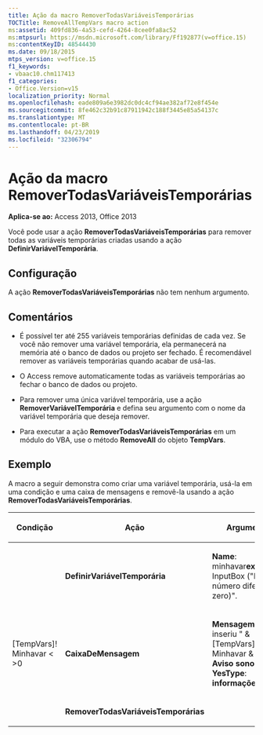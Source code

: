 ```yaml
---
title: Ação da macro RemoverTodasVariáveisTemporárias
TOCTitle: RemoveAllTempVars macro action
ms:assetid: 409fd836-4a53-cefd-4264-8cee0fa8ac52
ms:mtpsurl: https://msdn.microsoft.com/library/Ff192877(v=office.15)
ms:contentKeyID: 48544430
ms.date: 09/18/2015
mtps_version: v=office.15
f1_keywords:
- vbaac10.chm117413
f1_categories:
- Office.Version=v15
localization_priority: Normal
ms.openlocfilehash: eade809a6e3982dc0dc4cf94ae382af72e8f454e
ms.sourcegitcommit: 8fe462c32b91c87911942c188f3445e85a54137c
ms.translationtype: MT
ms.contentlocale: pt-BR
ms.lasthandoff: 04/23/2019
ms.locfileid: "32306794"
---
```

# <a name="removealltempvars-macro-action"></a>Ação da macro RemoverTodasVariáveisTemporárias


**Aplica-se ao:** Access 2013, Office 2013


Você pode usar a ação **RemoverTodasVariáveisTemporárias** para remover todas as variáveis temporárias criadas usando a ação **DefinirVariávelTemporária**.

## <a name="setting"></a>Configuração

A ação **RemoverTodasVariáveisTemporárias** não tem nenhum argumento.

## <a name="remarks"></a>Comentários

  - É possível ter até 255 variáveis temporárias definidas de cada vez. Se você não remover uma variável temporária, ela permanecerá na memória até o banco de dados ou projeto ser fechado. É recomendável remover as variáveis temporárias quando acabar de usá-las.

  - O Access remove automaticamente todas as variáveis temporárias ao fechar o banco de dados ou projeto.

  - Para remover uma única variável temporária, use a ação **RemoverVariávelTemporária** e defina seu argumento com o nome da variável temporária que deseja remover.

  - Para executar a ação **RemoverTodasVariáveisTemporárias** em um módulo do VBA, use o método **RemoveAll** do objeto **TempVars**.

## <a name="example"></a>Exemplo

A macro a seguir demonstra como criar uma variável temporária, usá-la em uma condição e uma caixa de mensagens e removê-la usando a ação **RemoverTodasVariáveisTemporárias**.

<table>
<colgroup>
<col style="width: 33%" />
<col style="width: 33%" />
<col style="width: 33%" />
</colgroup>
<thead>
<tr class="header">
<th><p>Condição</p></th>
<th><p>Ação</p></th>
<th><p>Argumentos</p></th>
</tr>
</thead>
<tbody>
<tr class="odd">
<td><p></p></td>
<td><p><strong>DefinirVariávelTemporária</strong></p></td>
<td><p><strong>Name</strong>: minhavar<strong>expressão</strong>: InputBox (&quot;Insira um número diferente de zero)&quot;.</p></td>
</tr>
<tr class="even">
<td><p>[TempVars]! Minhavar &lt; &gt;0</p></td>
<td><p><strong>CaixaDeMensagem</strong></p></td>
<td><p><strong>Mensagem</strong>: =&quot;você inseriu &quot; &amp; [TempVars]! Minhavar &amp; &quot;. &quot; <strong>Aviso sonoro</strong>: <strong>YesType</strong>: <strong>informações</strong></p></td>
</tr>
<tr class="odd">
<td><p></p></td>
<td><p><strong>RemoverTodasVariáveisTemporárias</strong></p></td>
<td><p></p></td>
</tr>
</tbody>
</table>


